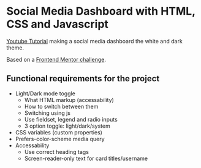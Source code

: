 # Social Media Dashboard with HTML, CSS and Javascript

[Youtube Tutorial](https://youtu.be/krfUjg0S2uI) making a social media dashboard the white and dark theme.

Based on a [Frontend Mentor challenge](https://www.frontendmentor.io/challenges/social-media-dashboard-with-theme-switcher-6oY8ozp_H).

## Functional requirements for the project

- Light/Dark mode toggle
  - What HTML markup (accessability)
  - How to switch between them
  - Switching using js
  - Use fieldset, legend and radio inputs
  - 3 option toggle: light/dark/system
- CSS variables (custom properties)
- Prefers-color-scheme media query
- Accessability
  - Use correct heading tags
  - Screen-reader-only text for card titles/username
